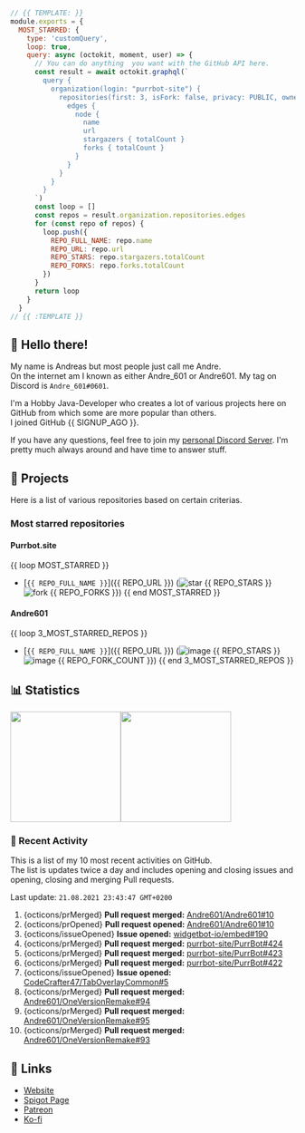 <!-- Links -->
[purr]: https://purrbot.site
[discord]: https://discord.gg/6dazXp6
[website]: https://andre601.ch
[spigot]: https://www.spigotmc.org/resources/authors/56829/
[patreon]: https://patreon.com/andre_601
[ko-fi]: https://ko-fi.com/andre_601

<!-- SVGs -->
[star]: https://cdn.jsdelivr.net/gh/Readme-Workflows/Readme-Icons@main/icons/octicons/StarredRepository.svg
[fork]: https://cdn.jsdelivr.net/gh/Readme-Workflows/Readme-Icons@main/icons/octicons/ForkedRepository.svg

```js
// {{ TEMPLATE: }}
module.exports = {
  MOST_STARRED: {
    type: 'customQuery',
    loop: true,
    query: async (octokit, moment, user) => {
      // You can do anything  you want with the GitHub API here.
      const result = await octokit.graphql(`
        query { 
          organization(login: "purrbot-site") {
            repositories(first: 3, isFork: false, privacy: PUBLIC, ownerAffiliations: [OWNER], orderBy: { field: STARGAZERS, direction: DESC } ) {
              edges {
                node {
                  name
                  url
                  stargazers { totalCount }
                  forks { totalCount }
                }
              }
            }
          }
        }
      `)
      const loop = []
      const repos = result.organization.repositories.edges
      for (const repo of repos) {
        loop.push({
          REPO_FULL_NAME: repo.name
          REPO_URL: repo.url
          REPO_STARS: repo.stargazers.totalCount
          REPO_FORKS: repo.forks.totalCount
        })
      }
      return loop
    }
  }
// {{ :TEMPLATE }}
```

## 👋 Hello there!
My name is Andreas but most people just call me Andre.  
On the internet am I known as either Andre_601 or Andre601. My tag on Discord is `Andre_601#0601`.

I'm a Hobby Java-Developer who creates a lot of various projects here on GitHub from which some are more popular than others.  
I joined GitHub {{ SIGNUP_AGO }}.

If you have any questions, feel free to join my [personal Discord Server][discord]. I'm pretty much always around and have time to answer stuff.

## 📁 Projects
Here is a list of various repositories based on certain criterias.

### Most starred repositories

#### Purrbot.site
{{ loop MOST_STARRED }}
- [`{{ REPO_FULL_NAME }}`]({{ REPO_URL }}) (![star] {{ REPO_STARS }} ![fork] {{ REPO_FORKS }})
{{ end MOST_STARRED }}

#### Andre601
{{ loop 3_MOST_STARRED_REPOS }}
- [`{{ REPO_FULL_NAME }}`]({{ REPO_URL }}) (![image](https://cdn.jsdelivr.net/gh/Readme-Workflows/Readme-Icons@main/icons/octicons/StarredRepository.svg) {{ REPO_STARS }} ![image](https://cdn.jsdelivr.net/gh/Readme-Workflows/Readme-Icons@main/icons/octicons/ForkedRepository.svg) {{ REPO_FORK_COUNT }})
{{ end 3_MOST_STARRED_REPOS }}

## 📊 Statistics
<img height="195px" src="https://github-readme-stats.vercel.app/api?username=Andre601&show_icons=true&hide_rank=true&title_color=3498db&bg_color=ffffff00&text_color=718096&disable_animations=true"><img height="195px" src="https://github-readme-stats.vercel.app/api/top-langs?username=Andre601&layout=compact&title_color=3498db&bg_color=ffffff00&text_color=718096">

### 📜 Recent Activity
This is a list of my 10 most recent activities on GitHub.  
The list is updates twice a day and includes opening and closing issues and opening, closing and merging Pull requests.

<!--RECENT_ACTIVITY:last_update-->
Last update: `21.08.2021 23:43:47 GMT+0200`
<!--RECENT_ACTIVITY:last_update_end-->
<!--RECENT_ACTIVITY:start-->
1. {octicons/prMerged} **Pull request merged:** [Andre601/Andre601#10](https://github.com/Andre601/Andre601/pull/10)
2. {octicons/prOpened} **Pull request opened:** [Andre601/Andre601#10](https://github.com/Andre601/Andre601/pull/10)
3. {octicons/issueOpened} **Issue opened:** [widgetbot-io/embed#190](https://github.com/widgetbot-io/embed/issues/190)
4. {octicons/prMerged} **Pull request merged:** [purrbot-site/PurrBot#424](https://github.com/purrbot-site/PurrBot/pull/424)
5. {octicons/prMerged} **Pull request merged:** [purrbot-site/PurrBot#423](https://github.com/purrbot-site/PurrBot/pull/423)
6. {octicons/prMerged} **Pull request merged:** [purrbot-site/PurrBot#422](https://github.com/purrbot-site/PurrBot/pull/422)
7. {octicons/issueOpened} **Issue opened:** [CodeCrafter47/TabOverlayCommon#5](https://github.com/CodeCrafter47/TabOverlayCommon/issues/5)
8. {octicons/prMerged} **Pull request merged:** [Andre601/OneVersionRemake#94](https://github.com/Andre601/OneVersionRemake/pull/94)
9. {octicons/prMerged} **Pull request merged:** [Andre601/OneVersionRemake#95](https://github.com/Andre601/OneVersionRemake/pull/95)
10. {octicons/prMerged} **Pull request merged:** [Andre601/OneVersionRemake#93](https://github.com/Andre601/OneVersionRemake/pull/93)
<!--RECENT_ACTIVITY:end-->

## 🔗 Links
- [Website]
- [Spigot Page][spigot]
- [Patreon]
- [Ko-fi]
